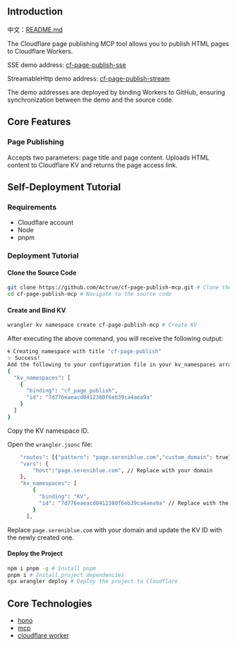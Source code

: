 ## Introduction

中文：[README.md](README_zh.md)

The Cloudflare page publishing MCP tool allows you to publish HTML pages to Cloudflare Workers.

SSE demo address: [cf-page-publish-sse](https://page.sereniblue.com/sse)

StreamableHttp demo address: [cf-page-publish-stream](https://page.sereniblue.com/mcp)

The demo addresses are deployed by binding Workers to GitHub, ensuring synchronization between the demo and the source code.

## Core Features

### Page Publishing

Accepts two parameters: page title and page content. Uploads HTML content to Cloudflare KV and returns the page access link.

## Self-Deployment Tutorial

### Requirements

- Cloudflare account
- Node
- pnpm

### Deployment Tutorial

#### Clone the Source Code

```bash
git clone https://github.com/Actrue/cf-page-publish-mcp.git # Clone the source code
cd cf-page-publish-mcp # Navigate to the source code
```

#### Create and Bind KV

```bash
wrangler kv namespace create cf-page-publish-mcp # Create KV
```

After executing the above command, you will receive the following output:

```bash
🌀 Creating namespace with title "cf-page-publish"
✨ Success!
Add the following to your configuration file in your kv_namespaces array:
{
  "kv_namespaces": [
    {
      "binding": "cf_page_publish",
      "id": "7d776eaeacd0412380f6eb39ca4aea9a"
    }
  ]
}
```

Copy the KV namespace ID.

Open the `wrangler.jsonc` file:

```bash
	"routes": [{"pattern": "page.sereniblue.com","custom_domain": true}], // Replace with your domain
	"vars": {
		"host":"page.sereniblue.com", // Replace with your domain
	},
	"kv_namespaces": [
		{
		  "binding": "KV",
		  "id": "7d776eaeacd0412380f6eb39ca4aea9a" // Replace with the newly created KV ID
		}
	  ],
```

Replace `page.sereniblue.com` with your domain and update the KV ID with the newly created one.

#### Deploy the Project

```bash
npm i pnpm -g # Install pnpm
pnpm i # Install project dependencies
npx wrangler deploy # Deploy the project to Cloudflare
```

## Core Technologies

- [hono](https://hono.dev/)
- [mcp](https://modelcontextprotocol.io/introduction)
- [cloudflare worker](https://workers.cloudflare.com/)
